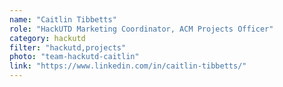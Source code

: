 ```yaml
---
name: "Caitlin Tibbetts"
role: "HackUTD Marketing Coordinator, ACM Projects Officer"
category: hackutd
filter: "hackutd,projects"
photo: "team-hackutd-caitlin"
link: "https://www.linkedin.com/in/caitlin-tibbetts/"
---
```

